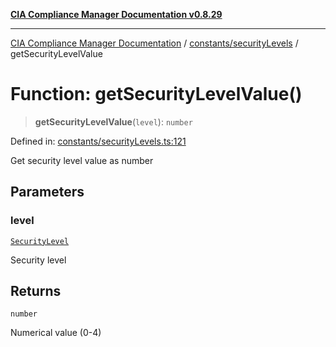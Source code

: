 [**CIA Compliance Manager Documentation v0.8.29**](../../../README.md)

***

[CIA Compliance Manager Documentation](../../../modules.md) / [constants/securityLevels](../README.md) / getSecurityLevelValue

# Function: getSecurityLevelValue()

> **getSecurityLevelValue**(`level`): `number`

Defined in: [constants/securityLevels.ts:121](https://github.com/Hack23/cia-compliance-manager/blob/5836b4c74e2010cd05eca63c0016fd711c628ec9/src/constants/securityLevels.ts#L121)

Get security level value as number

## Parameters

### level

[`SecurityLevel`](../../../types/cia/type-aliases/SecurityLevel.md)

Security level

## Returns

`number`

Numerical value (0-4)
